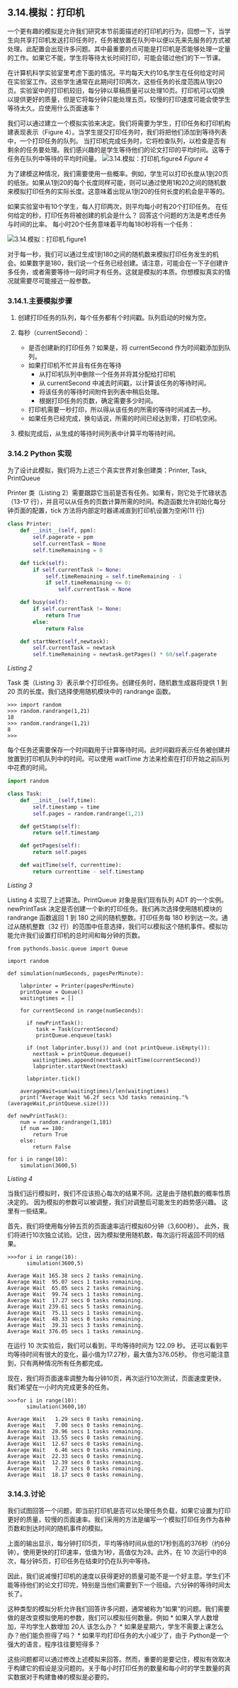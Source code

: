 ## 3.14.模拟：打印机
一个更有趣的模拟是允许我们研究本节前面描述的打印机的行为，回想一下，当学生向共享打印机发送打印任务时，任务被放置在队列中以便以先来先服务的方式被处理。此配置会出现许多问题。其中最重要的点可能是打印机是否能够处理一定量的工作。如果它不能，学生将等待太长时间打印，可能会错过他们的下一节课。

在计算机科学实验室里考虑下面的情况。平均每天大约10名学生在任何给定时间在实验室工作。这些学生通常在此期间打印两次，这些任务的长度范围从1到20页。实验室中的打印机较旧，每分钟以草稿质量可以处理10页。打印机可以切换以提供更好的质量，但是它将每分钟只能处理五页。较慢的打印速度可能会使学生等待太久。应使用什么页面速率？

我们可以通过建立一个模拟实验来决定。我们将需要为学生，打印任务和打印机构建表现表示（Figure 4）。当学生提交打印任务时，我们将把他们添加到等待列表中，一个打印任务的队列。 当打印机完成任务时，它将检查队列，以检查是否有剩余的任务要处理。我们感兴趣的是学生等待他们的论文打印的平均时间。这等于任务在队列中等待的平均时间量。
![3.14.模拟：打印机.figure4](assets/3.14.%E6%A8%A1%E6%8B%9F%EF%BC%9A%E6%89%93%E5%8D%B0%E6%9C%BA.figure4.png)
*Figure 4*

为了建模这种情况，我们需要使用一些概率。例如，学生可以打印长度从1到20页的纸张。如果从1到20的每个长度同样可能，则可以通过使用1和20之间的随机数来模拟打印任务的实际长度。这意味着出现从1到20的任何长度的机会是平等的。

如果实验室中有10个学生，每人打印两次，则平均每小时有20个打印任务。 在任何给定的秒，打印任务将被创建的机会是什么？ 回答这个问题的方法是考虑任务与时间的比率。 每小时20个任务意味着平均每180秒将有一个任务：

![3.14.模拟：打印机.figure1](assets/3.14.%E6%A8%A1%E6%8B%9F%EF%BC%9A%E6%89%93%E5%8D%B0%E6%9C%BA.figure1.png)

对于每一秒，我们可以通过生成1到180之间的随机数来模拟打印任务发生的机会。如果数字是180，我们说一个任务已经创建。请注意，可能会在一下子创建许多任务，或者需要等待一段时间才有任务。这就是模拟的本质。你想模拟真实的情况就需要尽可能接近一般参数。

### 3.14.1.主要模拟步骤
1. 创建打印任务的队列，每个任务都有个时间戳。队列启动的时候为空。
2. 每秒（currentSecond）：

    * 是否创建新的打印任务？如果是，将 currentSecond 作为时间戳添加到队列。
    * 如果打印机不忙并且有任务在等待
        * 从打印机队列中删除一个任务并将其分配给打印机
        * 从 currentSecond 中减去时间戳，以计算该任务的等待时间。
        * 将该任务的等待时间附件到列表中稍后处理。
        * 根据打印任务的页数，确定需要多少时间。
    * 打印机需要一秒打印，所以得从该任务的所需的等待时间减去一秒。
    * 如果任务已经完成，换句话说，所需的时间已经达到零，打印机空闲。
3. 模拟完成后，从生成的等待时间列表中计算平均等待时间。


### 3.14.2 Python 实现
为了设计此模拟，我们将为上述三个真实世界对象创建类：Printer, Task, PrintQueue

Printer 类（Listing 2）需要跟踪它当前是否有任务。如果有，则它处于忙碌状态（13-17 行），并且可以从任务的页数计算所需的时间。构造函数允许初始化每分钟页面的配置，tick 方法将内部定时器递减直到打印机设置为空闲(11 行)

```` python
class Printer:
    def __init__(self, ppm):
        self.pagerate = ppm
        self.currentTask = None
        self.timeRemaining = 0

    def tick(self):
        if self.currentTask != None:
            self.timeRemaining = self.timeRemaining - 1
            if self.timeRemaining <= 0:
                self.currentTask = None

    def busy(self):
        if self.currentTask != None:
            return True
        else:
            return False

    def startNext(self,newtask):
        self.currentTask = newtask
        self.timeRemaining = newtask.getPages() * 60/self.pagerate
````
*Listing 2*

Task 类（Listing 3）表示单个打印任务。创建任务时，随机数生成器将提供 1 到 20 页的长度。我们选择使用随机模块中的 randrange 函数。

````
>>> import random
>>> random.randrange(1,21)
18
>>> random.randrange(1,21)
8
>>>
````
每个任务还需要保存一个时间戳用于计算等待时间。此时间戳将表示任务被创建并放置到打印机队列中的时间。可以使用 waitTime 方法来检索在打印开始之前队列中花费的时间。

```` python
import random

class Task:
    def __init__(self,time):
        self.timestamp = time
        self.pages = random.randrange(1,21)

    def getStamp(self):
        return self.timestamp

    def getPages(self):
        return self.pages

    def waitTime(self, currenttime):
        return currenttime - self.timestamp
````
*Listing 3*

Listing 4 实现了上述算法。PrintQueue 对象是我们现有队列 ADT 的一个实例。newPrintTask 决定是否创建一个新的打印任务。我们再次选择使用随机模块的 randrange 函数返回 1 到 180 之间的随机整数。打印任务每 180 秒到达一次。通过从随机整数（32 行）的范围中任意选择，我们可以模拟这个随机事件。模拟功能允许我们设置打印机的总时间和每分钟的页数。

````
from pythonds.basic.queue import Queue

import random

def simulation(numSeconds, pagesPerMinute):

    labprinter = Printer(pagesPerMinute)
    printQueue = Queue()
    waitingtimes = []

    for currentSecond in range(numSeconds):

      if newPrintTask():
         task = Task(currentSecond)
         printQueue.enqueue(task)

      if (not labprinter.busy()) and (not printQueue.isEmpty()):
        nexttask = printQueue.dequeue()
        waitingtimes.append(nexttask.waitTime(currentSecond))
        labprinter.startNext(nexttask)

      labprinter.tick()

    averageWait=sum(waitingtimes)/len(waitingtimes)
    print("Average Wait %6.2f secs %3d tasks remaining."%(averageWait,printQueue.size()))

def newPrintTask():
    num = random.randrange(1,181)
    if num == 180:
        return True
    else:
        return False

for i in range(10):
    simulation(3600,5)
````
*Listing 4*

当我们运行模拟时，我们不应该担心每次的结果不同。这是由于随机数的概率性质决定的。 因为模拟的参数可以被调整，我们对调整后可能发生的趋势感兴趣。 这里有一些结果。

首先，我们将使用每分钟五页的页面速率运行模拟60分钟（3,600秒）。 此外，我们将进行10次独立试验。记住，因为模拟使用随机数，每次运行将返回不同的结果。

````
>>>for i in range(10):
      simulation(3600,5)

Average Wait 165.38 secs 2 tasks remaining.
Average Wait  95.07 secs 1 tasks remaining.
Average Wait  65.05 secs 2 tasks remaining.
Average Wait  99.74 secs 1 tasks remaining.
Average Wait  17.27 secs 0 tasks remaining.
Average Wait 239.61 secs 5 tasks remaining.
Average Wait  75.11 secs 1 tasks remaining.
Average Wait  48.33 secs 0 tasks remaining.
Average Wait  39.31 secs 3 tasks remaining.
Average Wait 376.05 secs 1 tasks remaining.
````
在运行 10 次实验后，我们可以看到，平均等待时间为 122.09 秒。 还可以看到平均等待时间有很大的变化，最小值为17.27秒，最大值为376.05秒。 你也可能注意到，只有两种情况所有任务都完成。

现在，我们将页面速率调整为每分钟10页，再次运行10次测试，页面速度更快，我们希望在一小时内完成更多的任务。

````
>>>for i in range(10):
      simulation(3600,10)

Average Wait   1.29 secs 0 tasks remaining.
Average Wait   7.00 secs 0 tasks remaining.
Average Wait  28.96 secs 1 tasks remaining.
Average Wait  13.55 secs 0 tasks remaining.
Average Wait  12.67 secs 0 tasks remaining.
Average Wait   6.46 secs 0 tasks remaining.
Average Wait  22.33 secs 0 tasks remaining.
Average Wait  12.39 secs 0 tasks remaining.
Average Wait   7.27 secs 0 tasks remaining.
Average Wait  18.17 secs 0 tasks remaining.
````

### 3.14.3.讨论

我们试图回答一个问题，即当前打印机是否可以处理任务负载，如果它设置为打印更好的质量，较慢的页面速率。我们采用的方法是编写一个模拟打印任务作为各种页数和到达时间的随机事件的模拟。

上面的输出显示，每分钟打印5页，平均等待时间从低的17秒到高的376秒（约6分钟）。使用更快的打印速率，低值为1秒，高值仅为28。此外，在 10 次运行中的8次，每分钟5页，打印任务在结束时仍在队列中等待。

因此，我们说减慢打印机的速度以获得更好的质量可能不是一个好主意。学生们不能等待他们的论文打印完，特别是当他们需要到下一个班级。六分钟的等待时间太长了。

这种类型的模拟分析允许我们回答许多问题，通常被称为“如果”的问题。我们需要做的是改变模拟使用的参数，我们可以模拟任何数量。例如
    * 如果入学人数增加，平均学生人数增加 20人 该怎么办？
    * 如果是星期六，学生不需要上课怎么办？他们能负担得了吗？
    * 如果平均打印任务的大小减少了，由于 Python是一个强大的语言，程序往往要短得多？
    
这些问题都可以通过修改上述模拟来回答。然而，重要的是要记住，模拟有效取决于构建它的假设是没问题的。关于每小时打印任务的数量和每小时的学生数量的真实数据对于构建鲁棒的模拟是必要的。


